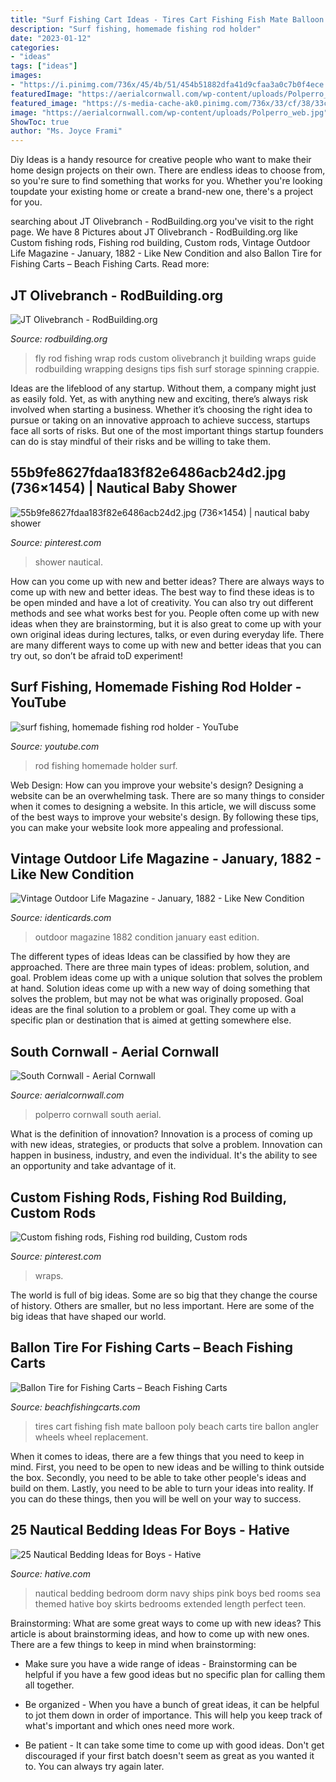 ```yaml
---
title: "Surf Fishing Cart Ideas - Tires Cart Fishing Fish Mate Balloon Poly Beach Carts Tire Ballon Angler Wheels Wheel Replacement"
description: "Surf fishing, homemade fishing rod holder"
date: "2023-01-12"
categories:
- "ideas"
tags: ["ideas"]
images:
- "https://i.pinimg.com/736x/45/4b/51/454b51882dfa41d9cfaa3a0c7b0f4ece.jpg"
featuredImage: "https://aerialcornwall.com/wp-content/uploads/Polperro_web.jpg"
featured_image: "https://s-media-cache-ak0.pinimg.com/736x/33/cf/38/33cf387a46e920ea29b5af375a163c08.jpg"
image: "https://aerialcornwall.com/wp-content/uploads/Polperro_web.jpg"
ShowToc: true
author: "Ms. Joyce Frami"
---
```



Diy Ideas is a handy resource for creative people who want to make their home design projects on their own. There are endless ideas to choose from, so you're sure to find something that works for you. Whether you're looking toupdate your existing home or create a brand-new one, there's a project for you.

	

		
searching about JT Olivebranch - RodBuilding.org you've visit to the right page. We have 8 Pictures about JT Olivebranch - RodBuilding.org like Custom fishing rods, Fishing rod building, Custom rods, Vintage Outdoor Life Magazine - January, 1882 - Like New Condition and also Ballon Tire for Fishing Carts – Beach Fishing Carts. Read more:
		
    
## JT Olivebranch - RodBuilding.org

<img loading=lazy src="http://www.rodbuilding.org/photopost/data/502/medium/jt_olivebranch.jpg" onerror="this.onerror=null;this.src='https://tse4.mm.bing.net/th?id=OIP.XMJ2l9bGa37jE5ZZazQTuwHaHa&amp;pid=15.1';" alt="JT Olivebranch - RodBuilding.org">

_Source: rodbuilding.org_

>fly rod fishing wrap rods custom olivebranch jt building wraps guide rodbuilding wrapping designs tips fish surf storage spinning crappie. 

	

Ideas are the lifeblood of any startup. Without them, a company might just as easily fold. Yet, as with anything new and exciting, there’s always risk involved when starting a business. Whether it’s choosing the right idea to pursue or taking on an innovative approach to achieve success, startups face all sorts of risks. But one of the most important things startup founders can do is stay mindful of their risks and be willing to take them.

    
## 55b9fe8627fdaa183f82e6486acb24d2.jpg (736×1454) | Nautical Baby Shower

<img loading=lazy src="https://s-media-cache-ak0.pinimg.com/736x/33/cf/38/33cf387a46e920ea29b5af375a163c08.jpg" onerror="this.onerror=null;this.src='https://tse1.mm.bing.net/th?id=OIP.oujw-Szm5ip_WIBQ3H-3AgHaOo&amp;pid=15.1';" alt="55b9fe8627fdaa183f82e6486acb24d2.jpg (736×1454) | nautical baby shower">

_Source: pinterest.com_

>shower nautical. 

	

How can you come up with new and better ideas?
There are always ways to come up with new and better ideas. The best way to find these ideas is to be open minded and have a lot of creativity. You can also try out different methods and see what works best for you. People often come up with new ideas when they are brainstorming, but it is also great to come up with your own original ideas during lectures, talks, or even during everyday life. There are many different ways to come up with new and better ideas that you can try out, so don’t be afraid toD experiment!

    
## Surf Fishing, Homemade Fishing Rod Holder - YouTube

<img loading=lazy src="http://i.ytimg.com/vi/FX79SsidnsA/hqdefault.jpg" onerror="this.onerror=null;this.src='https://tse1.mm.bing.net/th?id=OIP.jSi0tYz59gxYuEeQfSsDNgHaFj&amp;pid=15.1';" alt="surf fishing, homemade fishing rod holder - YouTube">

_Source: youtube.com_

>rod fishing homemade holder surf. 

	

Web Design: How can you improve your website's design?
Designing a website can be an overwhelming task. There are so many things to consider when it comes to designing a website. In this article, we will discuss some of the best ways to improve your website's design. By following these tips, you can make your website look more appealing and professional.

    
## Vintage Outdoor Life Magazine - January, 1882 - Like New Condition

<img loading=lazy src="https://www.identicards.com/productcart/pc/catalog/images/vmag/OL8201-250.jpg" onerror="this.onerror=null;this.src='https://tse4.mm.bing.net/th?id=OIP.mq-IbJpxETYwF4O_SexNEQHaJ9&amp;pid=15.1';" alt="Vintage Outdoor Life Magazine - January, 1882 - Like New Condition">

_Source: identicards.com_

>outdoor magazine 1882 condition january east edition. 

	

The different types of ideas
Ideas can be classified by how they are approached. There are three main types of ideas: problem, solution, and goal. Problem ideas come up with a unique solution that solves the problem at hand. Solution ideas come up with a new way of doing something that solves the problem, but may not be what was originally proposed. Goal ideas are the final solution to a problem or goal. They come up with a specific plan or destination that is aimed at getting somewhere else.

    
## South Cornwall - Aerial Cornwall

<img loading=lazy src="https://aerialcornwall.com/wp-content/uploads/Polperro_web.jpg" onerror="this.onerror=null;this.src='https://tse1.mm.bing.net/th?id=OIP.sQ8VVCRL9qsZja8AEjgAmgHaE8&amp;pid=15.1';" alt="South Cornwall - Aerial Cornwall">

_Source: aerialcornwall.com_

>polperro cornwall south aerial. 

	

What is the definition of innovation?
Innovation is a process of coming up with new ideas, strategies, or products that solve a problem. Innovation can happen in business, industry, and even the individual. It's the ability to see an opportunity and take advantage of it.

    
## Custom Fishing Rods, Fishing Rod Building, Custom Rods

<img loading=lazy src="https://i.pinimg.com/736x/45/4b/51/454b51882dfa41d9cfaa3a0c7b0f4ece.jpg" onerror="this.onerror=null;this.src='https://tse1.mm.bing.net/th?id=OIP.oAtLOKPoSn41MtzweU7ZpwHaJ3&amp;pid=15.1';" alt="Custom fishing rods, Fishing rod building, Custom rods">

_Source: pinterest.com_

>wraps. 

	

The world is full of big ideas. Some are so big that they change the course of history. Others are smaller, but no less important. Here are some of the big ideas that have shaped our world.

    
## Ballon Tire For Fishing Carts – Beach Fishing Carts

<img loading=lazy src="http://cdn.shopify.com/s/files/1/1408/7412/products/Poly-black-hub-large_20_Copy_-04_grande.jpg?v=1471707374" onerror="this.onerror=null;this.src='https://tse3.mm.bing.net/th?id=OIP.A4zWeXucsOg4-y4tJ4jmQQHaFl&amp;pid=15.1';" alt="Ballon Tire for Fishing Carts – Beach Fishing Carts">

_Source: beachfishingcarts.com_

>tires cart fishing fish mate balloon poly beach carts tire ballon angler wheels wheel replacement. 

	

When it comes to ideas, there are a few things that you need to keep in mind. First, you need to be open to new ideas and be willing to think outside the box. Secondly, you need to be able to take other people's ideas and build on them. Lastly, you need to be able to turn your ideas into reality. If you can do these things, then you will be well on your way to success.

    
## 25 Nautical Bedding Ideas For Boys - Hative

<img loading=lazy src="https://hative.com/wp-content/uploads/2014/10/nautical-bedding-ideas/18-nautical-bedding-ideas-for-boys.jpg" onerror="this.onerror=null;this.src='https://tse2.mm.bing.net/th?id=OIP.RzML-Ce_siOxztIw-iRQfgHaLH&amp;pid=15.1';" alt="25 Nautical Bedding Ideas for Boys - Hative">

_Source: hative.com_

>nautical bedding bedroom dorm navy ships pink boys bed rooms sea themed hative boy skirts bedrooms extended length perfect teen. 

	

Brainstorming: What are some great ways to come up with new ideas?
This article is about brainstorming ideas, and how to come up with new ones. There are a few things to keep in mind when brainstorming: 
- Make sure you have a wide range of ideas - Brainstorming can be helpful if you have a few good ideas but no specific plan for calling them all together. 

- Be organized - When you have a bunch of great ideas, it can be helpful to jot them down in order of importance. This will help you keep track of what's important and which ones need more work. 

- Be patient - It can take some time to come up with good ideas. Don't get discouraged if your first batch doesn't seem as great as you wanted it to. You can always try again later.

